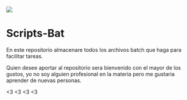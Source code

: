 <br>
    <img src="https://cdn.svgporn.com/logos/bash-icon.svg"/>
<br>




# Scripts-Bat
En este repositorio almacenare todos los archivos batch que haga para facilitar tareas.

Quien desee aportar al repositorio sera bienvenido con el mayor de los gustos, yo no soy alguien profesional en la materia pero me gustaria aprender de nuevas personas. 

<3 <3 <3 <3
